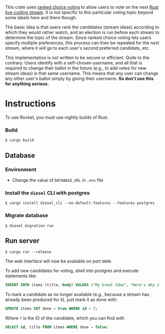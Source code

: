 This crate uses [ranked choice
voting](https://ballotpedia.org/Ranked-choice_voting_(RCV)) to allow
users to vote on the next [Rust live-coding
stream](https://youtube.com/c/JonGjengset). It is not specific to this
particular voting topic beyond some labels here and there though.

The basic idea is that users rank the candidates (stream ideas)
according to which they would rather watch, and an election is run
before each stream to determine the topic of the stream. Since ranked
choice voting lets users specify multiple preferences, this process can
then be repeated for the next stream, where it will go to each user's
second preferred candidate, etc.

This implementation is *not* written to be secure or efficient. Quite to
the contrary. Users identify with a self-chosen username, and all that
is required to change their ballot in the future (e.g., to add votes for
new stream ideas) is that same username. This means that any user can
change any other user's ballot simply by giving their username. **So
don't use this for anything serious.**

# Instructions

To use Rocket, you must use nightly builds of Rust.

### Build
```console
$ cargo build
```

## Database

### Environment
- Change the value of `DATABASE_URL` in `.env` file

### Install the `diesel` CLI with postgres
```console
$ cargo install diesel_cli --no-default-features --features postgres
```

### Migrate database
```console
$ diesel migration run
```

## Run server
```console
$ cargo run --release
```

The web interface will now be available on port `8000`.

To add new candidates for voting, shell into postgres and execute statements like:

```sql
INSERT INTO items (title, body) VALUES ("My Great Idea", "Here's why it's great");
```

To mark a candidate as no longer available (e.g., because a stream has
already been produced for it), just mark it as done with:

```sql
UPDATE items SET done = true WHERE id = ?;
```

Where `?` is the ID of the candidate, which you can find with

```sql
SELECT id, title FROM items WHERE done = false;
```
